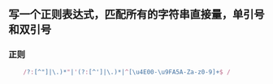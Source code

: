## 写一个正则表达式，匹配所有的字符串直接量，单引号和双引号

### 正则

```JavaScript
	/?:[^"]|\.)*"|'(?:[^']|\.)*|^[\u4E00-\u9FA5A-Za-z0-9]+$ /
```




